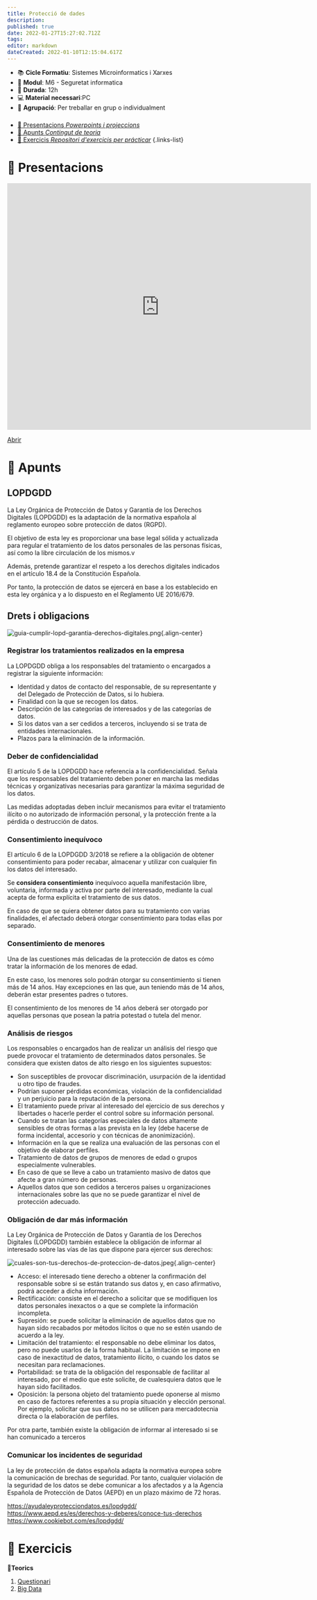 ```yaml
---
title: Protecció de dades
description: 
published: true
date: 2022-01-27T15:27:02.712Z
tags: 
editor: markdown
dateCreated: 2022-01-10T12:15:04.617Z
---
```


- :books: **Cicle Formatiu**: Sistemes Microinformatics i Xarxes
- :notebook_with_decorative_cover: **Modul**: M6 - Seguretat informatica
- :calendar: **Durada**: 12h
- :computer: **Material necessari**:PC
- :busts_in_silhouette: **Agrupació**: Per treballar en grup o individualment

###

- [:cinema: Presentacions *Powerpoints i projeccions*](#presentacions) 
- [:orange_book: Apunts *Contingut de teoria*](#apunts)
- [:pencil: Exercicis *Repositori d'exercicis per prácticar*](#exercicis)
{.links-list}

# :cinema: Presentacions
<p align="center"><iframe src="https://docs.google.com/presentation/d/e/2PACX-1vRelRw0STzA_mF3rbQZ4FPUSc2SRps70Jv3pkGGoEdA_JtRVO0aotCrT1MX7rb0Xoi-d933N506jxRt/embed?start=false&loop=false" frameborder="0" width="700" height="569" allowfullscreen="true" mozallowfullscreen="true" webkitallowfullscreen="true"></iframe></p>

[Abrir](https://docs.google.com/presentation/d/e/2PACX-1vRelRw0STzA_mF3rbQZ4FPUSc2SRps70Jv3pkGGoEdA_JtRVO0aotCrT1MX7rb0Xoi-d933N506jxRt/pub?start=false&loop=false&delayms=60000)

# :orange_book: Apunts
## LOPDGDD
La Ley Orgánica de Protección de Datos y Garantía de los Derechos Digitales (LOPDGDD) es la adaptación de la normativa española al reglamento europeo sobre protección de datos (RGPD).

El objetivo de esta ley es proporcionar una base legal sólida y actualizada para regular el tratamiento de los datos personales de las personas físicas, así como la libre circulación de los mismos.v

Además, pretende garantizar el respeto a los derechos digitales indicados en el artículo 18.4 de la Constitución Española.

Por tanto, la protección de datos se ejercerá en base a los establecido en esta ley orgánica y a lo dispuesto en el Reglamento UE 2016/679.
## Drets i obligacions
![guia-cumplir-lopd-garantia-derechos-digitales.png](/informatica/smr/m6/guia-cumplir-lopd-garantia-derechos-digitales.png){.align-center}


### Registrar los tratamientos realizados en la empresa
La LOPDGDD obliga a los responsables del tratamiento o encargados a registrar la siguiente información:

- Identidad y datos de contacto del responsable, de su representante y del Delegado de Protección de Datos, si lo hubiera.
- Finalidad con la que se recogen los datos.
- Descripción de las categorías de interesados y de las categorías de datos.
- Si los datos van a ser cedidos a terceros, incluyendo si se trata de entidades internacionales.
- Plazos para la eliminación de la información.

### Deber de confidencialidad

El artículo 5 de la LOPDGDD hace referencia a la confidencialidad. Señala que los responsables del tratamiento deben poner en marcha las medidas técnicas y organizativas necesarias para garantizar la máxima seguridad de los datos.

Las medidas adoptadas deben incluir mecanismos para evitar el tratamiento ilícito o no autorizado de información personal, y la protección frente a la pérdida o destrucción de datos.

### Consentimiento inequívoco
El artículo 6 de la LOPDGDD 3/2018 se refiere a la obligación de obtener consentimiento para poder recabar, almacenar y utilizar con cualquier fin los datos del interesado.

Se **considera consentimiento** inequívoco aquella manifestación libre, voluntaria, informada y activa por parte del interesado, mediante la cual acepta de forma explícita el tratamiento de sus datos.

En caso de que se quiera obtener datos para su tratamiento con varias finalidades, el afectado deberá otorgar consentimiento para todas ellas por separado.

### Consentimiento de menores

Una de las cuestiones más delicadas de la protección de datos es cómo tratar la información de los menores de edad.

En este caso, los menores solo podrán otorgar su consentimiento si tienen más de 14 años. Hay excepciones en las que, aun teniendo más de 14 años, deberán estar presentes padres o tutores.

El consentimiento de los menores de 14 años deberá ser otorgado por aquellas personas que posean la patria potestad o tutela del menor.


### Análisis de riesgos

Los responsables o encargados han de realizar un análisis del riesgo que puede provocar el tratamiento de determinados datos personales. Se considera que existen datos de alto riesgo en los siguientes supuestos:

- Son susceptibles de provocar discriminación, usurpación de la identidad u otro tipo de fraudes.
- Podrían suponer pérdidas económicas, violación de la confidencialidad y un perjuicio para la reputación de la persona.
- El tratamiento puede privar al interesado del ejercicio de sus derechos y libertades o hacerle perder el control sobre su información personal.
- Cuando se tratan las categorías especiales de datos altamente sensibles de otras formas a las prevista en la ley (debe hacerse de forma incidental, accesorio y con técnicas de anonimización).
- Información en la que se realiza una evaluación de las personas con el objetivo de elaborar perfiles.
- Tratamiento de datos de grupos de menores de edad o grupos especialmente vulnerables.
- En caso de que se lleve a cabo un tratamiento masivo de datos que afecte a gran número de personas.
- Aquellos datos que son cedidos a terceros países u organizaciones internacionales sobre las que no se puede garantizar el nivel de protección adecuado.

### Obligación de dar más información
La Ley Orgánica de Protección de Datos y Garantía de los Derechos Digitales (LOPDGDD) también establece la obligación de informar al interesado sobre las vías de las que dispone para ejercer sus derechos:

![cuales-son-tus-derechos-de-proteccion-de-datos.jpeg](/informatica/m6/uf3/cuales-son-tus-derechos-de-proteccion-de-datos.jpeg){.align-center}

- Acceso: el interesado tiene derecho a obtener la confirmación del responsable sobre si se están tratando sus datos y, en caso afirmativo, podrá acceder a dicha información.
- Rectificación: consiste en el derecho a solicitar que se modifiquen los datos personales inexactos o a que se complete la información incompleta.
- Supresión: se puede solicitar la eliminación de aquellos datos que no hayan sido recabados por métodos lícitos o que no se estén usando de acuerdo a la ley.
- Limitación del tratamiento: el responsable no debe eliminar los datos, pero no puede usarlos de la forma habitual. La limitación se impone en caso de inexactitud de datos, tratamiento ilícito, o cuando los datos se necesitan para reclamaciones.
- Portabilidad: se trata de la obligación del responsable de facilitar al interesado, por el medio que este solicite, de cualesquiera datos que le hayan sido facilitados.
- Oposición: la persona objeto del tratamiento puede oponerse al mismo en caso de factores referentes a su propia situación y elección personal. Por ejemplo, solicitar que sus datos no se utilicen para mercadotecnia directa o la elaboración de perfiles.

Por otra parte, también existe la obligación de informar al interesado si se han comunicado a terceros 


### Comunicar los incidentes de seguridad

La ley de protección de datos española adapta la normativa europea sobre la comunicación de brechas de seguridad. Por tanto, cualquier violación de la seguridad de los datos se debe comunicar a los afectados y a la Agencia Española de Protección de Datos (AEPD) en un plazo máximo de 72 horas.

https://ayudaleyprotecciondatos.es/lopdgdd/
https://www.aepd.es/es/derechos-y-deberes/conoce-tus-derechos
https://www.cookiebot.com/es/lopdgdd/



  # :pencil: Exercicis
  **:thought_balloon:Teorics**
  
1. [Questionari](questionari)
1. [Big Data](big-data)

